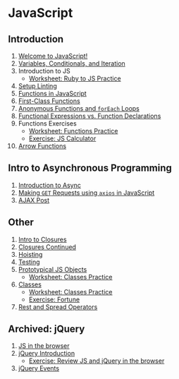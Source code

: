 # JavaScript

## Introduction
1. [Welcome to JavaScript!](js-intro.md)
1. [Variables, Conditionals, and Iteration](variables-conditionals-iteration.md)
1. Introduction to JS
    - [Worksheet: Ruby to JS Practice](exercises/ruby-to-js-worksheet.md)
1. [Setup Linting](exercises/setup-linting.md)
1. [Functions in JavaScript](functions-intro.md)
1. [First-Class Functions](first-class-functions.md)
1. [Anonymous Functions and `forEach` Loops](anonymous-and-for-each.md)
1. [Functional Expressions vs. Function Declarations](functional-expressions.md)
1. Functions Exercises
    - [Worksheet: Functions Practice](exercises/functions-worksheet.md)
    - [Exercise: JS Calculator](exercises/calculator.md)
1. [Arrow Functions](arrow-functions.md)

## Intro to Asynchronous Programming
1. [Introduction to Async](async-intro.md)
1. [Making `GET` Requests using `axios` in JavaScript](axios-get.md)
1. [AJAX Post](ajax-post.md)

## Other
1. [Intro to Closures](intro-to-closures.md)
1. [Closures Continued](closures-continued.md)
1. [Hoisting](hoisting.md)
1. [Testing](testing.md)
1. [Prototypical JS Objects](js-objects.md)
    - [Worksheet: Classes Practice](exercises/objects-worksheet.md)
1. [Classes](classes.md)
    - [Worksheet: Classes Practice](exercises/classes-worksheet.md)
    - [Exercise: Fortune](exercises/fortune.md)
1. [Rest and Spread Operators](spread-and-rest-destructuring.md)
<!-- 1. [Underscore Templates](underscore-templates.md) -->

## Archived: jQuery
1. [JS in the browser](js-in-the-browser.md)
1. [jQuery Introduction](jquery-intro.md)
    - [Exercise: Review JS and jQuery in the browser](exercises/js-jquery-review.md)
1. [jQuery Events](jquery-events.md)
